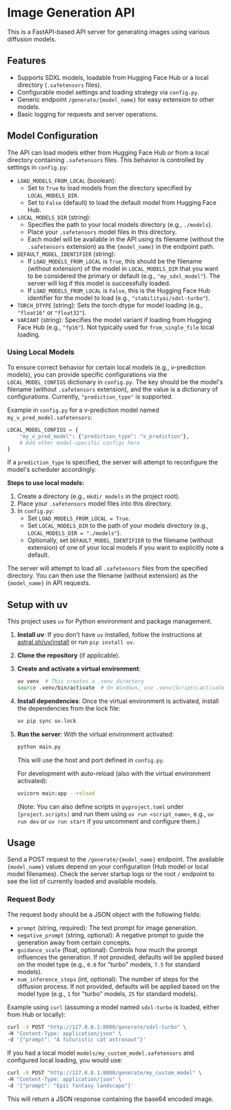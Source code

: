 # Image Generation API

This is a FastAPI-based API server for generating images using various diffusion models.

## Features

- Supports SDXL models, loadable from Hugging Face Hub or a local directory (`.safetensors` files).
- Configurable model settings and loading strategy via `config.py`.
- Generic endpoint `/generate/{model_name}` for easy extension to other models.
- Basic logging for requests and server operations.

## Model Configuration

The API can load models either from Hugging Face Hub or from a local directory containing `.safetensors` files. This behavior is controlled by settings in `config.py`:

-   `LOAD_MODELS_FROM_LOCAL` (boolean):
    -   Set to `True` to load models from the directory specified by `LOCAL_MODELS_DIR`.
    -   Set to `False` (default) to load the default model from Hugging Face Hub.
-   `LOCAL_MODELS_DIR` (string):
    -   Specifies the path to your local models directory (e.g., `./models`).
    -   Place your `.safetensors` model files in this directory.
    -   Each model will be available in the API using its filename (without the `.safetensors` extension) as the `{model_name}` in the endpoint path.
-   `DEFAULT_MODEL_IDENTIFIER` (string):
    -   If `LOAD_MODELS_FROM_LOCAL` is `True`, this should be the filename (without extension) of the model in `LOCAL_MODELS_DIR` that you want to be considered the primary or default (e.g., `"my_sdxl_model"`). The server will log if this model is successfully loaded.
    -   If `LOAD_MODELS_FROM_LOCAL` is `False`, this is the Hugging Face Hub identifier for the model to load (e.g., `"stabilityai/sdxl-turbo"`).
-   `TORCH_DTYPE` (string): Sets the torch dtype for model loading (e.g., `"float16"` or `"float32"`).
-   `VARIANT` (string): Specifies the model variant if loading from Hugging Face Hub (e.g., `"fp16"`). Not typically used for `from_single_file` local loading.

### Using Local Models

To ensure correct behavior for certain local models (e.g., v-prediction models), you can provide specific configurations via the `LOCAL_MODEL_CONFIGS` dictionary in `config.py`. The key should be the model's filename (without `.safetensors` extension), and the value is a dictionary of configurations. Currently, `"prediction_type"` is supported.

Example in `config.py` for a v-prediction model named `my_v_pred_model.safetensors`:
```python
LOCAL_MODEL_CONFIGS = {
    "my_v_pred_model": {"prediction_type": "v_prediction"},
    # Add other model-specific configs here
}
```
If a `prediction_type` is specified, the server will attempt to reconfigure the model's scheduler accordingly.

**Steps to use local models:**

1.  Create a directory (e.g., `mkdir models` in the project root).
2.  Place your `.safetensors` model files into this directory.
3.  In `config.py`:
    *   Set `LOAD_MODELS_FROM_LOCAL = True`.
    *   Set `LOCAL_MODELS_DIR` to the path of your models directory (e.g., `LOCAL_MODELS_DIR = "./models"`).
    *   Optionally, set `DEFAULT_MODEL_IDENTIFIER` to the filename (without extension) of one of your local models if you want to explicitly note a default.

The server will attempt to load all `.safetensors` files from the specified directory. You can then use the filename (without extension) as the `{model_name}` in API requests.

## Setup with uv

This project uses `uv` for Python environment and package management.

1.  **Install uv**: If you don't have `uv` installed, follow the instructions at [astral.sh/uv/install](https://astral.sh/uv/install.sh) or run `pip install uv`.

2.  **Clone the repository** (if applicable).

3.  **Create and activate a virtual environment**:
    ```bash
    uv venv  # This creates a .venv directory
    source .venv/bin/activate  # On Windows, use .venv\Scripts\activate
    ```

4.  **Install dependencies**:
    Once the virtual environment is activated, install the dependencies from the lock file:
    ```bash
    uv pip sync uv.lock
    ```

5.  **Run the server**:
    With the virtual environment activated:
    ```bash
    python main.py
    ```
    This will use the host and port defined in `config.py`.

    For development with auto-reload (also with the virtual environment activated):
    ```bash
    uvicorn main:app --reload
    ```
    (Note: You can also define scripts in `pyproject.toml` under `[project.scripts]` and run them using `uv run <script_name>`, e.g., `uv run dev` or `uv run start` if you uncomment and configure them.)

## Usage

Send a POST request to the `/generate/{model_name}` endpoint. The available `{model_name}` values depend on your configuration (Hub model or local model filenames). Check the server startup logs or the root `/` endpoint to see the list of currently loaded and available models.

### Request Body

The request body should be a JSON object with the following fields:

-   `prompt` (string, required): The text prompt for image generation.
-   `negative_prompt` (string, optional): A negative prompt to guide the generation away from certain concepts.
-   `guidance_scale` (float, optional): Controls how much the prompt influences the generation. 
    If not provided, defaults will be applied based on the model type (e.g., `0.0` for "turbo" models, `7.5` for standard models).
-   `num_inference_steps` (int, optional): The number of steps for the diffusion process.
    If not provided, defaults will be applied based on the model type (e.g., `1` for "turbo" models, `25` for standard models).

Example using `curl` (assuming a model named `sdxl-turbo` is loaded, either from Hub or locally):

```bash
curl -X POST "http://127.0.0.1:8000/generate/sdxl-turbo" \
-H "Content-Type: application/json" \
-d '{"prompt": "A futuristic cat astronaut"}'
```

If you had a local model `models/my_custom_model.safetensors` and configured local loading, you would use:

```bash
curl -X POST "http://127.0.0.1:8000/generate/my_custom_model" \
-H "Content-Type: application/json" \
-d '{"prompt": "Epic fantasy landscape"}'
```

This will return a JSON response containing the base64 encoded image.
